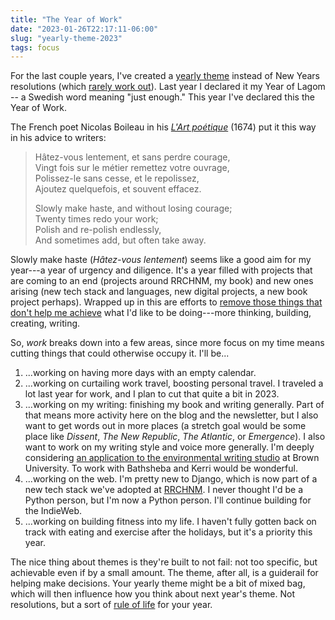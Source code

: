 ```yaml
---
title: "The Year of Work"
date: "2023-01-26T22:17:11-06:00"
slug: "yearly-theme-2023"
tags: focus
---
```


For the last couple years, I've created a [yearly theme](https://www.themesystem.com) instead of New Years resolutions (which [rarely work out](https://www.youtube.com/watch?v=NVGuFdX5guE&embeds_euri=https%3A%2F%2Fwww.themesystem.com%2F&embeds_origin=https%3A%2F%2Fwww.themesystem.com&feature=emb_imp_woyt)). Last year I declared it my Year of Lagom -- a Swedish word meaning "just enough." This year I've declared this the Year of Work.

The French poet Nicolas Boileau in his _[L'Art poétique](https://www.google.com/books/edition/L_art_poétique_de_Boileau/WoY-AAAAcAAJ?hl=en&gbpv=1&printsec=frontcover)_ (1674) put it this way in his advice to writers: 

> Hâtez-vous lentement, et sans perdre courage,  
> Vingt fois sur le métier remettez votre ouvrage,  
> Polissez-le sans cesse, et le repolissez,  
> Ajoutez quelquefois, et souvent effacez.
> 
> Slowly make haste, and without losing courage;  
> Twenty times redo your work;  
> Polish and re-polish endlessly,  
> And sometimes add, but often take away.

Slowly make haste (*Hâtez-vous lentement*) seems like a good aim for my year---a year of urgency and diligence. It's a year filled with projects that are coming to an end (projects around RRCHNM, my book) and new ones arising (new tech stack and languages, new digital projects, a new book project perhaps). Wrapped up in this are efforts to [remove those things that don't help me achieve](https://social.jasonheppler.org/2022/11/18/embracing-the-limits.html) what I'd like to be doing---more thinking, building, creating, writing.

So, *work* breaks down into a few areas, since more focus on my time means cutting things that could otherwise occupy it. I'll be...

1. ...working on having more days with an empty calendar. 
2. ...working on curtailing work travel, boosting personal travel. I traveled a lot last year for work, and I plan to cut that quite a bit in 2023. 
3. ...working on my writing: finishing my book and writing generally. Part of that means more activity here on the blog and the newsletter, but I also want to get words out in more places (a stretch goal would be some place like *Dissent*, *The New Republic*, *The Atlantic*, or *Emergence*). I also want to work on my writing style and voice more generally. I'm deeply considering [an application to the environmental writing studio](https://sites.brown.edu/tess/) at Brown University. To work with Bathsheba and Kerri would be wonderful.
4. ...working on the web. I'm pretty new to Django, which is now part of a new tech stack we've adopted at [RRCHNM](https://rrchnm.org). I never thought I'd be a Python person, but I'm now a Python person. I'll continue building for the IndieWeb.
5. ...working on building fitness into my life. I haven't fully gotten back on track with eating and exercise after the holidays, but it's a priority this year.

The nice thing about themes is they're built to not fail: not too specific, but achievable even if by a small amount. The theme, after all, is a guiderail for helping make decisions. Your yearly theme might be a bit of mixed bag, which will then influence how you think about next year's theme. Not resolutions, but a sort of [rule of life](https://www.episcopalchurch.org/glossary/rule-of-life/) for your year.
